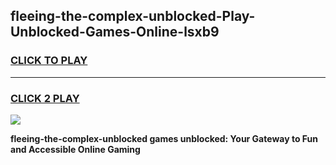 
## fleeing-the-complex-unblocked-Play-Unblocked-Games-Online-lsxb9
<h3>
<a href="https://premium76.site?title=fleeing-the-complex-unblocked&ref=25A">CLICK TO PLAY</a></h3>
<hr>

<h3>
<a href="https://premium76.site?title=fleeing-the-complex-unblocked&ref=25A">CLICK 2 PLAY</a>
  
</h3>

<a href="https://premium76.site?title=fleeing-the-complex-unblocked&ref=25A"><img src="https://clearcache.store/games.png"></a>


**fleeing-the-complex-unblocked games unblocked: Your Gateway to Fun and Accessible Online Gaming**
